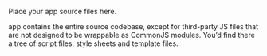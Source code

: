 Place your app source files here.

app contains the entire source codebase, except for third-party JS files that are not designed to be wrappable as CommonJS modules. You’d find there a tree of script files, style sheets and template files.